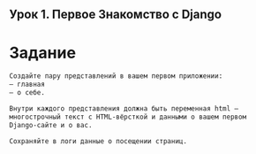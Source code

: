 ## Урок 1. Первое Знакомство с Django
# Задание
```sh
Создайте пару представлений в вашем первом приложении:
— главная
— о себе.

Внутри каждого представления должна быть переменная html — 
многострочный текст с HTML-вёрсткой и данными о вашем первом 
Django-сайте и о вас.

Сохраняйте в логи данные о посещении страниц.
```